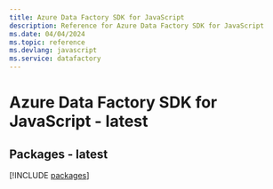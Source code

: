 ```yaml
---
title: Azure Data Factory SDK for JavaScript
description: Reference for Azure Data Factory SDK for JavaScript
ms.date: 04/04/2024
ms.topic: reference
ms.devlang: javascript
ms.service: datafactory
---
```

# Azure Data Factory SDK for JavaScript - latest
## Packages - latest
[!INCLUDE [packages](data-factory-index.md)]